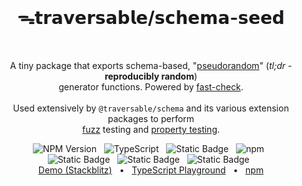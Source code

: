 <br />
  <h1 align="center">ᯓ𝘁𝗿𝗮𝘃𝗲𝗿𝘀𝗮𝗯𝗹𝗲/𝘀𝗰𝗵𝗲𝗺𝗮-𝘀𝗲𝗲𝗱</h1>
<br />

<p align="center">
  A tiny package that exports schema-based, 
  "<a href="https://en.wikipedia.org/wiki/Pseudorandomness" _target="blank">pseudorandom</a>"
  (<em>tl;dr</em> - <b>reproducibly random</b>) 
  <br />
  generator functions. Powered by <a href="https://github.com/dubzzz/fast-check" _target="blank">fast-check</a>.
  <br />
  <br />
  Used extensively by <code>@traversable/schema</code> and its various extension packages to perform 
  <br />
  <a href="https://en.wikipedia.org/wiki/Fuzzing" _target="blank">fuzz</a> testing and
  <a href="https://en.wikipedia.org/wiki/Property_testing" _target="blank">property testing</a>.
</p>

<div align="center">
  <img alt="NPM Version" src="https://img.shields.io/npm/v/%40traversable%2Fschema-seed?style=flat-square&logo=npm&label=npm&color=blue">
  &nbsp;
  <img alt="TypeScript" src="https://img.shields.io/badge/TypeScript-5.5%2B-blue?style=flat-square&logo=TypeScript&logoColor=4a9cf6">
  &nbsp;
  <img alt="Static Badge" src="https://img.shields.io/static/v1?label=Hippocratic%20License&message=HL3-FULL&labelColor=5e2751&color=bc8c3d">
  &nbsp;
  <img alt="npm" src="https://img.shields.io/npm/dt/@traversable/schema-seed?style=flat-square">
  &nbsp;
</div>

<div align="center">
  <!-- <img alt="npm bundle size (scoped)" src="https://img.shields.io/bundlephobia/minzip/%40traversable/schema-seed?style=flat-square&label=size">
  &nbsp; -->
  <img alt="Static Badge" src="https://img.shields.io/badge/%F0%9F%8C%B2-tree--shakeable-brightgreen?labelColor=white">
  &nbsp;
  <img alt="Static Badge" src="https://img.shields.io/badge/ESM-supported-2d9574?style=flat-square&logo=JavaScript">
  &nbsp;
  <img alt="Static Badge" src="https://img.shields.io/badge/CJS-supported-2d9574?style=flat-square&logo=Node.JS">
  &nbsp;
</div>

<div align="center">
  <a href="https://stackblitz.com/edit/vitest-dev-vitest-hv2lxhtc?file=src%2Fjson.ts" target="_blank">Demo (Stackblitz)</a>
  <span>&nbsp;&nbsp;•&nbsp;&nbsp;</span>
  <a href="https://tsplay.dev/w2y59W" target="_blank">TypeScript Playground</a>
  <span>&nbsp;&nbsp;•&nbsp;&nbsp;</span>
  <a href="https://www.npmjs.com/package/@traversable/schema-seed" target="_blank">npm</a>
  <br />
</div>
<br />
